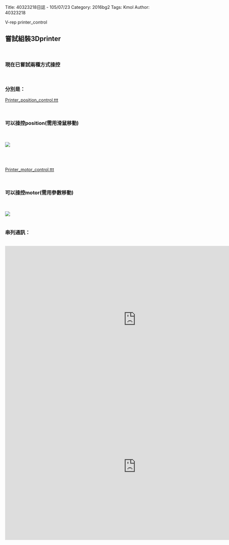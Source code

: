 Title: 40323218日誌 - 105/07/23
Category: 2016bg2
Tags: Kmol 
Author: 40323218


V-rep   printer_control

<!-- PELICAN_END_SUMMARY -->

<h2>嘗試組裝3Dprinter</h2>
<br>
<h3>現在已嘗試兩種方式操控</h3>
<br>
<h3>分別是：</h3>
<p><a href="https://github.com/coursemdetw/project_site/blob/gh-pages/users/g2_files/40323218/Printer_position_control.ttt?raw=true">Printer_position_control.ttt</a></p><br>
<h3>可以操控position(需用滑鼠移動)</h3><br><br>
<img src="http://coursemdetw.github.io/project_site_files/files/2016spring/g2/40323218/position.gif" weight=600 >
<br><br><br><br>
<p><a href="https://github.com/coursemdetw/project_site/blob/gh-pages/users/g2_files/40323218/Printer_motor_control.ttt?raw=true">Printer_motor_control.ttt</a></p><br>
<h3>可以操控motor(需用參數移動)</h3>
<br><br>
<img src="http://coursemdetw.github.io/project_site_files/files/2016spring/g2/40323218/motor.gif" weight=600 >
<br><br>
<h3>串列通訊：</h3>
<br>
<iframe width="854" height="480" src="https://www.youtube.com/embed/1-CW00QXwwk" frameborder="0" allowfullscreen></iframe>
<br>
<iframe width="854" height="480" src="https://www.youtube.com/embed/y1vbxmeJ4M0" frameborder="0" allowfullscreen></iframe>

